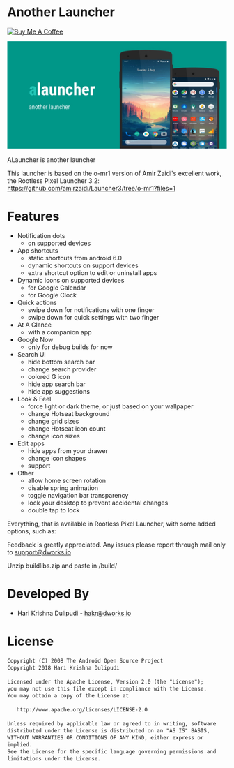 Another Launcher
==================================

<a href="https://www.buymeacoffee.com/1hakr" target="_blank"><img src="https://www.buymeacoffee.com/assets/img/custom_images/yellow_img.png" alt="Buy Me A Coffee" height='50' style='border:0px;height:50px;' ></a>

![ALauncher](https://github.com/1hakr/ALauncher/raw/master/header.jpg)

ALauncher is another launcher

This launcher is based on the o-mr1 version of Amir Zaidi's excellent work, the Rootless Pixel Launcher 3.2: https://github.com/amirzaidi/Launcher3/tree/o-mr1?files=1

Features
============

- Notification dots
  - on supported devices
- App shortcuts
  - static shortcuts from android 6.0
  - dynamic shortcuts on support devices
  - extra shortcut option to edit or uninstall apps
- Dynamic icons on supported devices
  - for Google Calendar
  - for Google Clock
- Quick actions
  - swipe down for notifications with one finger
  - swipe down for quick settings with two finger
- At A Glance
  - with a companion app
- Google Now
  - only for debug builds for now
- Search UI
  - hide bottom search bar
  - change search provider
  - colored G icon
  - hide app search bar
  - hide app suggestions
- Look & Feel
  - force light or dark theme, or just based on your wallpaper
  - change Hotseat background
  - change grid sizes
  - change Hotseat icon count
  - change icon sizes
- Edit apps
  - hide apps from your drawer
  - change icon shapes
  - support
- Other
  - allow home screen rotation
  - disable spring animation
  - toggle navigation bar transparency
  - lock your desktop to prevent accidental changes
  - double tap to lock

Everything, that is available in Rootless Pixel Launcher, with some added options, such as:

Feedback is greatly appreciated. Any issues please report through mail only to support@dworks.io

Unzip buildlibs.zip and paste in /build/

Developed By
============

* Hari Krishna Dulipudi - <hakr@dworks.io>


License
=======

    Copyright (C) 2008 The Android Open Source Project
    Copyright 2018 Hari Krishna Dulipudi

    Licensed under the Apache License, Version 2.0 (the "License");
    you may not use this file except in compliance with the License.
    You may obtain a copy of the License at

       http://www.apache.org/licenses/LICENSE-2.0

    Unless required by applicable law or agreed to in writing, software
    distributed under the License is distributed on an "AS IS" BASIS,
    WITHOUT WARRANTIES OR CONDITIONS OF ANY KIND, either express or implied.
    See the License for the specific language governing permissions and
    limitations under the License.


